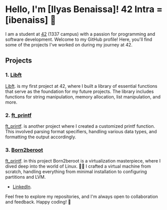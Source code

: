 # Hello, I'm [Ilyas Benaissa]! 42 Intra = [ibenaiss] 👋

I am a student at [42](https://www.42.fr/) (1337 campus) with a passion for programming and software development. Welcome to my GitHub profile! Here, you'll find some of the projects I've worked on during my journey at 42.

## Projects

### 1. [Libft](https://github.com/Ileyassu/42-cursus/tree/main/libft)

[Libft](https://github.com/Ileyassu/42-cursus/tree/main/libft). is my first project at 42, where I built a library of essential functions that serve as the foundation for my future projects. The library includes functions for string manipulation, memory allocation, list manipulation, and more.

### 2. [ft_printf](https://github.com/Ileyassu/42-cursus/tree/main/printf)

[ft_printf](https://github.com/Ileyassu/42-cursus/tree/main/printf). is another project where I created a customized printf function. This involved parsing format specifiers, handling various data types, and formatting the output accordingly.


### 3. [Born2beroot](https://github.com/Ileyassu/42-cursus/tree/main/Born2beroot)

[ft_printf](https://github.com/Ileyassu/42-cursus/tree/main/printf). in this project Born2beroot is a virtualization masterpiece, where I dived deep into the world of Linux. 🐧✨ I crafted a virtual machine from scratch, handling everything from minimal installation to configuring partitions and LVM.

- [LinkedIn](https://www.linkedin.com/in/ilyas-benaissa-27549b195/).

Feel free to explore my repositories, and I'm always open to collaboration and feedback. Happy coding! 🚀
